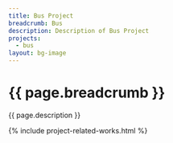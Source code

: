 ```yaml
---
title: Bus Project
breadcrumb: Bus 
description: Description of Bus Project
projects: 
  - bus
layout: bg-image
---
```

# {{ page.breadcrumb }}

{{ page.description }}

{% include project-related-works.html %}
